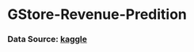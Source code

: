 # GStore-Revenue-Predition

### Data Source: [kaggle](#https://www.kaggle.com/c/ga-customer-revenue-prediction/overview)



